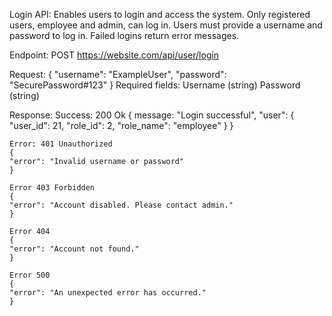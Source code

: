 Login API:
Enables users to login and access the system. Only registered users, employee and admin, can log in.
Users must provide a username and password to log in. Failed logins return error messages.

Endpoint:
POST https://website.com/api/user/login

Request:
	{
 	 "username": "ExampleUser",
 	 "password": "SecurePassword#123"
    }
Required fields:
Username (string)
Password (string)

Response:
    Success: 200 Ok
    {
        message: "Login successful",
        "user": 
            {
            "user_id": 21,
            "role_id": 2,
            "role_name": "employee"
            }
    }
    
    Error: 401 Unauthorized
    {
    "error": "Invalid username or password"
    }

    Error 403 Forbidden
    {
    "error": "Account disabled. Please contact admin."
    }

    Error 404
    {
    "error": "Account not found."
    }

    Error 500
    {
    "error": "An unexpected error has occurred."
    }
